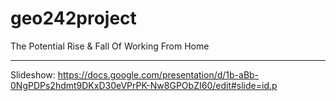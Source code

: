 # geo242project
The Potential Rise & Fall Of Working From Home
_____________________________________________________________
Slideshow:
https://docs.google.com/presentation/d/1b-aBb-0NgPDPs2hdmt9DKxD30eVPrPK-Nw8GPObZI60/edit#slide=id.p
